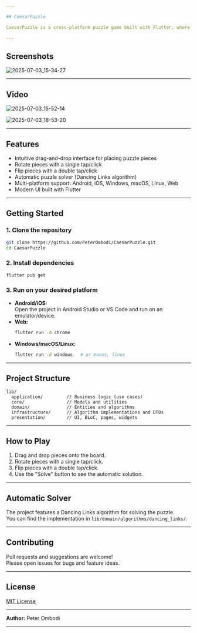 ```yaml
---

## CaesarPuzzle

CaesarPuzzle is a cross-platform puzzle game built with Flutter, where players assemble pieces on a board in a style reminiscent of Tetris or Tangram. The project supports Android, iOS, Windows, macOS, Linux, and Web.

---
```


## Screenshots

![2025-07-03_15-34-27](https://github.com/user-attachments/assets/987cd75e-3ce1-4df9-9767-9e9e903ef748)

---

## Video

![2025-07-03_15-52-14](https://github.com/user-attachments/assets/ed4a544d-1f22-47e7-a033-cdf5a1d0c637)

![2025-07-03_18-53-20](https://github.com/user-attachments/assets/a071c559-6365-4aad-9987-26736ab00c0a)

---

## Features

- Intuitive drag-and-drop interface for placing puzzle pieces
- Rotate pieces with a single tap/click
- Flip pieces with a double tap/click
- Automatic puzzle solver (Dancing Links algorithm)
- Multi-platform support: Android, iOS, Windows, macOS, Linux, Web
- Modern UI built with Flutter

---

## Getting Started

### 1. Clone the repository

```bash
git clone https://github.com/PeterOmbodi/CaesarPuzzle.git
cd CaesarPuzzle
```

### 2. Install dependencies

```bash
flutter pub get
```

### 3. Run on your desired platform

- **Android/iOS:**  
  Open the project in Android Studio or VS Code and run on an emulator/device.
- **Web:**  
  ```bash
  flutter run -d chrome
  ```
- **Windows/macOS/Linux:**  
  ```bash
  flutter run -d windows   # or macos, linux
  ```

---

## Project Structure

```
lib/
  application/         // Business logic (use cases)
  core/                // Models and utilities
  domain/              // Entities and algorithms
  infrastructure/      // Algorithm implementations and DTOs
  presentation/        // UI, BLoC, pages, widgets
```

---

## How to Play

1. Drag and drop pieces onto the board.
2. Rotate pieces with a single tap/click.
3. Flip pieces with a double tap/click.
4. Use the "Solve" button to see the automatic solution.

---

## Automatic Solver

The project features a Dancing Links algorithm for solving the puzzle.  
You can find the implementation in `lib/domain/algorithms/dancing_links/`.

---

## Contributing

Pull requests and suggestions are welcome!  
Please open issues for bugs and feature ideas.

---

## License

[MIT License](LICENSE)

---

**Author:** Peter Ombodi

---

